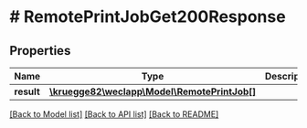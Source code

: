 # # RemotePrintJobGet200Response

## Properties

Name | Type | Description | Notes
------------ | ------------- | ------------- | -------------
**result** | [**\kruegge82\weclapp\Model\RemotePrintJob[]**](RemotePrintJob.md) |  | [optional]

[[Back to Model list]](../../README.md#models) [[Back to API list]](../../README.md#endpoints) [[Back to README]](../../README.md)
